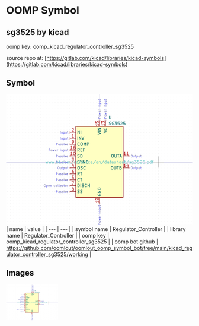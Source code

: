 # OOMP Symbol  
## sg3525  by kicad  
  
oomp key: oomp_kicad_regulator_controller_sg3525  
  
source repo at: [https://gitlab.com/kicad/libraries/kicad-symbols](https://gitlab.com/kicad/libraries/kicad-symbols)  
## Symbol  
  
[![working.png](working_600.png)](working.png)  
| name | value | 
| --- | --- | 
| symbol name | Regulator_Controller | 
| library name | Regulator_Controller | 
| oomp key | oomp_kicad_regulator_controller_sg3525 | 
| oomp bot github | https://github.com/oomlout/oomlout_oomp_symbol_bot/tree/main/kicad_regulator_controller_sg3525/working | 
## Images  
  
[![working.png](working_140.png)](working.png)  

